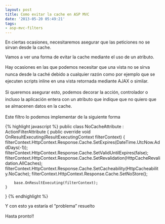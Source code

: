 ```yaml
---
layout: post
title: Como evitar la cache en ASP MVC
date: '2013-05-20 05:49:21'
tags:
- asp-mvc-filters
---
```



En ciertas ocasiones, necesitaremos asegurar que las peticiones no se sirvan desde la cache.

Vamos a ver una forma de evitar la cache mediante el uso de un atributo.

<span style="font-size: 1em; line-height: 1.6em;">Hay ocasiones en las que podemos necesitar que una vista no se sirva nunca desde la caché debido a cualquier razón como por ejemplo que se ejecuten scripts inline en una vista retornada mediante AJAX o similar.</span>

<span style="font-size: 1em; line-height: 1.6em;">Si queremos asegurar esto, podemos decorar la acción, controlador o incluso la aplicación entera con un atributo que indique que no quiero que se almacenen datos en la cache.</span>

Este filtro lo podemos implementar de la siguiente forma

{% highlight javascript %}
public class NoCacheAttribute : ActionFilterAttribute
{
    public override void OnResultExecuting(ResultExecutingContext filterContext)
    {
        filterContext.HttpContext.Response.Cache.SetExpires(DateTime.UtcNow.AddDays(-1));
        filterContext.HttpContext.Response.Cache.SetValidUntilExpires(false);
        filterContext.HttpContext.Response.Cache.SetRevalidation(HttpCacheRevalidation.AllCaches);
        filterContext.HttpContext.Response.Cache.SetCacheability(HttpCacheability.NoCache);
        filterContext.HttpContext.Response.Cache.SetNoStore();
 
        base.OnResultExecuting(filterContext);
    }
}
{% endhighlight %}

Y con esto ya estaría el “problema” resuelto

<span style="font-size: 1em; line-height: 1.6em;">Hasta pronto!!</span>


